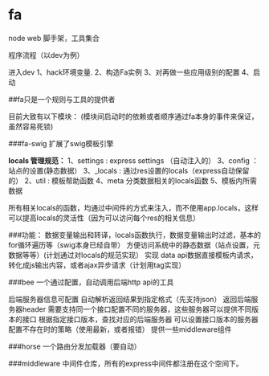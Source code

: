 # fa
node web 脚手架，工具集合

程序流程（以dev为例）

进入dev
1、hack环境变量.
2、构造Fa实例
3、对再做一些应用级别的配置
4、启动



##fa只是一个规则与工具的提供者

目前大致有以下模块：
(模块间启动时的依赖或者顺序通过fa本身的事件来保证，虽然容易死锁)

###fa-swig
扩展了swig模板引擎

**locals 管理规范：**
1、settings :     express settings （自动注入的）
3、config ：      站点的设置(静态数据）
3、_locals :      通过res设置的locals（express自动保留的）
2、util :         模板帮助函数
4、meta           分类数据相关的locals函数
5、模板内所需数据

所有相关locals的函数，均通过中间件的方式来注入，而不使用app.locals，这样可以提高locals的灵活性（因为可以访问每个res的相关信息）

###功能：
数据变量输出和转译，locals函数执行，数据变量输出时过滤，基本的for循环遍历等（swig本身已经自带）
方便访问系统中的静态数据（站点设置，元数据等等）(计划通过对locals的规范实现）
实现 data api数据直接模板内请求，转化成js输出内容，或者ajax异步请求（计划用tag实现）


###bee
一个通过配置，自动调用后端http api的工具

后端服务器信息可配置
自动解析返回结果到指定格式（先支持json）
返回后端服务器header
需要支持同一个接口配置不同的服务器，这些服务器可以提供不同版本的接口
根据指定接口版本，查找对应的后端服务器
可以设置接口版本的服务器配置不存在时的策略（使用最新，或者报错）
提供一些middleware组件

###horse
一个路由分发加载器（要自动）

###middleware
中间件仓库，所有的express中间件都注册在这个空间下。